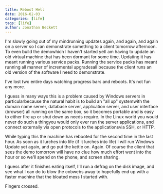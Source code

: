 ```yaml
---
title: Reboot Hell
date: 2016-02-03
categories: [life]
tags: [life]
author: Jonathan Beckett
---
```


I'm slowly going out of my mindrunning updates again, and again, and again on a server so I can demonstrate something to a client tomorrow afternoon. To even build the demowhich I haven't started yetI am having to update an old virtual machine that has been dormant for some time. Updating it has meant running various service packs. Running the service packs has meant running all manner of incremental upgradesall because the client runs an old version of the software I need to demonstrate.

I've lost two entire days watching progress bars and reboots. It's not fun any more.

I guess in many ways this is a problem caused by Windows servers in particularbecause the natural habit is to build an "all up" systemwith the domain name server, database server, application server, and user interface (browser) all running on the same box, so it becomes portable and is easy to either fire up or shut down as needs require. In the Linux world you would never do such a thingyou would only ever run the server applications, and connect externally via open protocols to the applicationsvia SSH, or HTTP.

While typing this the machine has rebooted for the second time in the last hour. As soon as it lurches into life (if it lurches into life) I will run Windows Update yet again, and go put the kettle on. Again. Of course the client that sees the demo tomorrow will have no clue how much effort went into the hour or so we'll spend on the phone, and screen sharing.

I guess after it finishes eating itself, I'll run a defrag on the disk image, and see what I can do to blow the cobwebs away to hopefully end up with a faster machine that the bloated mess I started with.

Fingers crossed.